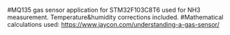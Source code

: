 #MQ135 gas sensor application for STM32F103C8T6 used for NH3 measurement. Temperature&humidity corrections included.
#Mathematical calculations used: https://www.jaycon.com/understanding-a-gas-sensor/
